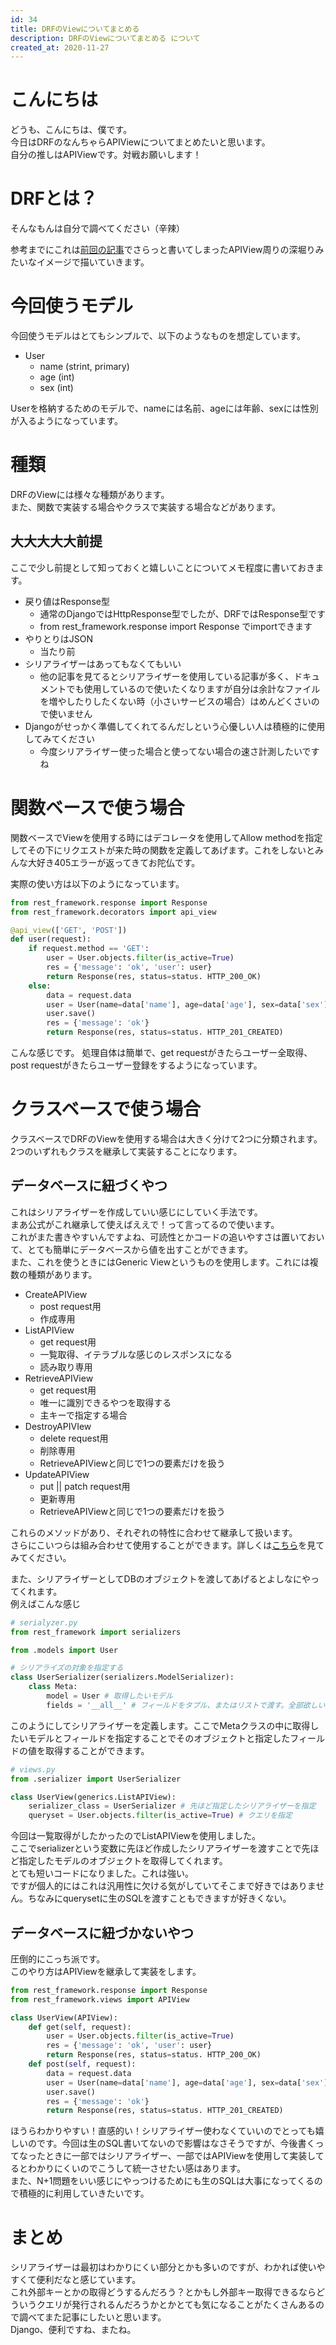 ```yaml
---
id: 34
title: DRFのViewについてまとめる
description: DRFのViewについてまとめる について
created_at: 2020-11-27
---
```


# こんにちは 
どうも、こんにちは、僕です。  
今日はDRFのなんちゃらAPIViewについてまとめたいと思います。  
自分の推しはAPIViewです。対戦お願いします！  

# DRFとは？
そんなもんは自分で調べてください（辛辣）  
  
参考までにこれは[前回の記事](https://www.takurinton.com/post/32)でさらっと書いてしまったAPIView周りの深堀りみたいなイメージで描いていきます。  

# 今回使うモデル
今回使うモデルはとてもシンプルで、以下のようなものを想定しています。

- User
  - name (strint, primary)
  - age (int)
  - sex (int)

Userを格納するためのモデルで、nameには名前、ageには年齢、sexには性別が入るようになっています。


# 種類
DRFのViewには様々な種類があります。  
また、関数で実装する場合やクラスで実装する場合などがあります。

## 大大大大大前提
ここで少し前提として知っておくと嬉しいことについてメモ程度に書いておきます。

- 戻り値はResponse型
  - 通常のDjangoではHttpResponse型でしたが、DRFではResponse型です
  - from rest_framework.response import Response でimportできます
- やりとりはJSON
  - 当たり前
- シリアライザーはあってもなくてもいい
  - 他の記事を見てるとシリアライザーを使用している記事が多く、ドキュメントでも使用しているので使いたくなりますが自分は余計なファイルを増やしたりしたくない時（小さいサービスの場合）はめんどくさいので使いません
- Djangoがせっかく準備してくれてるんだしという心優しい人は積極的に使用してみてください
  - 今度シリアライザー使った場合と使ってない場合の速さ計測したいですね

# 関数ベースで使う場合
関数ベースでViewを使用する時にはデコレータを使用してAllow methodを指定してその下にリクエストが来た時の関数を定義してあげます。これをしないとみんな大好き405エラーが返ってきてお陀仏です。  

実際の使い方は以下のようになっています。  

```python
from rest_framework.response import Response
from rest_framework.decorators import api_view

@api_view(['GET', 'POST'])
def user(request):
    if request.method == 'GET':
        user = User.objects.filter(is_active=True)
        res = {'message': 'ok', 'user': user}
        return Response(res, status=status. HTTP_200_OK)
    else:
        data = request.data
        user = User(name=data['name'], age=data['age'], sex=data['sex'])
        user.save()
        res = {'message': 'ok'}
        return Response(res, status=status. HTTP_201_CREATED)
```

こんな感じです。
処理自体は簡単で、get requestがきたらユーザー全取得、post requestがきたらユーザー登録をするようになっています。

# クラスベースで使う場合
クラスベースでDRFのViewを使用する場合は大きく分けて2つに分類されます。
2つのいずれもクラスを継承して実装することになります。  

## データベースに紐づくやつ
これはシリアライザーを作成していい感じにしていく手法です。  
まあ公式がこれ継承して使えばええで！って言ってるので使います。  
これがまた書きやすいんですよね、可読性とかコードの追いやすさは置いておいて、とても簡単にデータベースから値を出すことができます。  
また、これを使うときにはGeneric Viewというものを使用します。これには複数の種類があります。  

- CreateAPIView
  - post request用
  - 作成専用
- ListAPIView
  - get request用
  - 一覧取得、イテラブルな感じのレスポンスになる
  - 読み取り専用
- RetrieveAPIView
  - get request用
  - 唯一に識別できるやつを取得する
  -  主キーで指定する場合
- DestroyAPIVIew
  - delete request用
  - 削除専用
  - RetrieveAPIViewと同じで1つの要素だけを扱う
- UpdateAPIView
  - put || patch request用
  - 更新専用
  - RetrieveAPIViewと同じで1つの要素だけを扱う

これらのメソッドがあり、それぞれの特性に合わせて継承して扱います。  
さらにこいつらは組み合わせて使用することができます。詳しくは[こちら](https://www.django-rest-framework.org/api-guide/generic-views)を見てみてください。

また、シリアライザーとしてDBのオブジェクトを渡してあげるとよしなにやってくれます。  
例えばこんな感じ

```python
# serialyzer.py
from rest_framework import serializers

from .models import User

# シリアライズの対象を指定する
class UserSerializer(serializers.ModelSerializer):
    class Meta:
        model = User # 取得したいモデル
        fields = '__all__' # フィールドをタプル、またはリストで渡す。全部欲しい時は__all__で取得できる

```

このようにしてシリアライザーを定義します。ここでMetaクラスの中に取得したいモデルとフィールドを指定することでそのオブジェクトと指定したフィールドの値を取得することができます。

```python
# views.py
from .serializer import UserSerializer

class UserView(generics.ListAPIView):
    serializer_class = UserSerializer # 先ほど指定したシリアライザーを指定
    queryset = User.objects.filter(is_active=True) # クエリを指定
```

今回は一覧取得がしたかったのでListAPIViewを使用しました。  
ここでserializerという変数に先ほど作成したシリアライザーを渡すことで先ほど指定したモデルのオブジェクトを取得してくれます。  
とても短いコードになりました。これは強い。  
ですが個人的にはこれは汎用性に欠ける気がしていてそこまで好きではありません。ちなみにquerysetに生のSQLを渡すこともできますが好きくない。



## データベースに紐づかないやつ
圧倒的にこっち派です。  
このやり方はAPIViewを継承して実装をします。  


```python
from rest_framework.response import Response
from rest_framework.views import APIView

class UserView(APIView):
    def get(self, request):
        user = User.objects.filter(is_active=True)
        res = {'message': 'ok', 'user': user}
        return Response(res, status=status. HTTP_200_OK)
    def post(self, request):
        data = request.data
        user = User(name=data['name'], age=data['age'], sex=data['sex'])
        user.save()
        res = {'message': 'ok'}
        return Response(res, status=status. HTTP_201_CREATED)
```

ほうらわかりやすい！直感的い！シリアライザー使わなくていいのでとっても嬉しいのです。今回は生のSQL書いてないので影響はなさそうですが、今後書くってなったときに一部ではシリアライザー、一部ではAPIViewを使用して実装してるとわかりにくいのでこうして統一させたい感はあります。  
また、N+1問題をいい感じにやっつけるためにも生のSQLは大事になってくるので積極的に利用していきたいです。

# まとめ
シリアライザーは最初はわかりにくい部分とかも多いのですが、わかれば使いやすくて便利だなと感じています。  
これ外部キーとかの取得どうするんだろう？とかもし外部キー取得できるならどういうクエリが発行されるんだろうかとかとても気になることがたくさんあるので調べてまた記事にしたいと思います。  
Django、便利ですね、またね。
